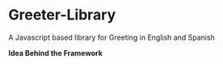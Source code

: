 # Greeter-Library
A Javascript based library for Greeting in English and Spanish

**Idea Behind the Framework**

